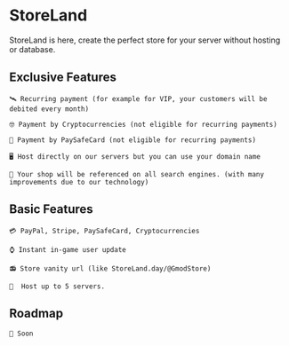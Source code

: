 
# StoreLand

StoreLand is here, create the perfect store for your server without hosting or database.





## Exclusive Features

	🛰️ Recurring payment (for example for VIP, your customers will be debited every month)

	🤓 Payment by Cryptocurrencies (not eligible for recurring payments)

	📜 Payment by PaySafeCard (not eligible for recurring payments)

	🖥️ Host directly on our servers but you can use your domain name

	🚀 Your shop will be referenced on all search engines. (with many improvements due to our technology)

## Basic Features

	💳 PayPal, Stripe, PaySafeCard, Cryptocurrencies 

	⌚ Instant in-game user update

	📻 Store vanity url (like StoreLand.day/@GmodStore)

	📙  Host up to 5 servers.
## Roadmap

    🧨 Soon

